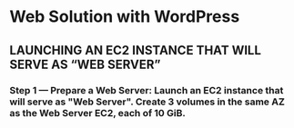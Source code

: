 # Web Solution with WordPress

## LAUNCHING AN EC2 INSTANCE THAT WILL SERVE AS “WEB SERVER”

### Step 1 — Prepare a Web Server: Launch an EC2 instance that will serve as "Web Server". Create 3 volumes in the same AZ as the Web Server EC2, each of 10 GiB.



